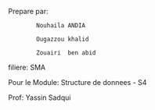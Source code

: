 Prepare par: 
            
            Nouhaila ANDIA

            Ougazzou khalid

            Zouairi  ben abid

filiere: SMA

Pour le Module: Structure de donnees - S4

Prof: Yassin Sadqui
